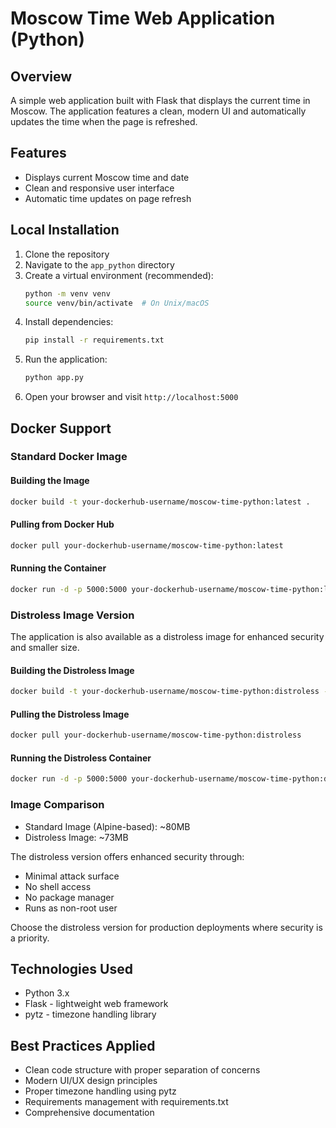 # Moscow Time Web Application (Python)

## Overview
A simple web application built with Flask that displays the current time in Moscow. The application features a clean, modern UI and automatically updates the time when the page is refreshed.

## Features
- Displays current Moscow time and date
- Clean and responsive user interface
- Automatic time updates on page refresh

## Local Installation

1. Clone the repository
2. Navigate to the `app_python` directory
3. Create a virtual environment (recommended):
   ```bash
   python -m venv venv
   source venv/bin/activate  # On Unix/macOS
   ```
4. Install dependencies:
   ```bash
   pip install -r requirements.txt
   ```
5. Run the application:
   ```bash
   python app.py
   ```
6. Open your browser and visit `http://localhost:5000`

## Docker Support

### Standard Docker Image

#### Building the Image
```bash
docker build -t your-dockerhub-username/moscow-time-python:latest .
```

#### Pulling from Docker Hub
```bash
docker pull your-dockerhub-username/moscow-time-python:latest
```

#### Running the Container
```bash
docker run -d -p 5000:5000 your-dockerhub-username/moscow-time-python:latest
```

### Distroless Image Version

The application is also available as a distroless image for enhanced security and smaller size.

#### Building the Distroless Image
```bash
docker build -t your-dockerhub-username/moscow-time-python:distroless -f distroless.Dockerfile .
```

#### Pulling the Distroless Image
```bash
docker pull your-dockerhub-username/moscow-time-python:distroless
```

#### Running the Distroless Container
```bash
docker run -d -p 5000:5000 your-dockerhub-username/moscow-time-python:distroless
```

### Image Comparison
- Standard Image (Alpine-based): ~80MB
- Distroless Image: ~73MB

The distroless version offers enhanced security through:
- Minimal attack surface
- No shell access
- No package manager
- Runs as non-root user

Choose the distroless version for production deployments where security is a priority.

## Technologies Used
- Python 3.x
- Flask - lightweight web framework
- pytz - timezone handling library

## Best Practices Applied
- Clean code structure with proper separation of concerns
- Modern UI/UX design principles
- Proper timezone handling using pytz
- Requirements management with requirements.txt
- Comprehensive documentation
